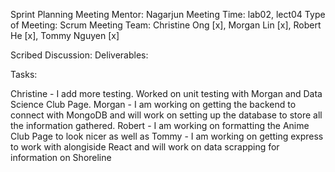 Sprint Planning Meeting
Mentor: Nagarjun
Meeting Time: lab02, lect04
Type of Meeting: Scrum Meeting
Team: Christine Ong [x], Morgan Lin [x], Robert He [x], Tommy Nguyen [x]

Scribed Discussion:
Deliverables:


Tasks:

Christine - I add more testing. Worked on unit testing with Morgan and Data Science Club Page.
Morgan - I am working on getting the backend to connect with MongoDB and will work on setting up the database to store all the information gathered.
Robert - I am working on formatting the Anime Club Page to look nicer as well as 
Tommy - I am working on getting express to work with alongiside React and will work on data scrapping for information on Shoreline
